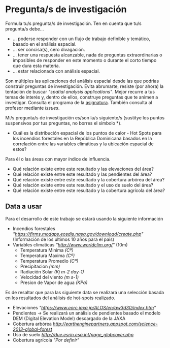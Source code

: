 # Pregunta/s de investigación

Formula tu/s pregunta/s de investigación. Ten en cuenta que tu/s pregunta/s debe...

* ... poderse responder con un flujo de trabajo definible y temático, basado en el análisis espacial.
* ... ser concisa(s), cero divagación.
* ... tener una respuesta alcanzable, nada de preguntas extraordinarias o imposibles de responder en este momento o durante el corto tiempo que dura esta materia.
* ... estar relacionada con análisis espacial.

Son múltiples las aplicaciones del análisis espacial desde las que podrías construir preguntas de investigación. Evita abrumarte, resiste (por ahora) la tentación de buscar *"spatial analysis applications"*. Mejor recurre a tus temas de interés y, dentro de ellos, construye preguntas que te animen a investigar. Consulta el programa de la [asignatura](https://github.com/maestria-geotel-master/material-de-apoyo/blob/master/programa-analisis-espacial.md). También consulta al profesor mediante *issues*.

Mi/s pregunta/s de investigación es/son la/s siguiente/s (sustitye los puntos suspensivos por tus preguntas, no borres el símbolo \*).

* Cuál es la distribución espacial de los puntos de calor - Hot Spots para los incendios forestales en la República Dominicana basados en la correlación entre las variables climáticas y la ubicación espacial de estos?

Para él o las áreas con mayor índice de influencia.
* Qué relación existe entre este resultado y las elevaciones del área?
* Qué relación existe entre este resultado y las pendientes del área?
* Qué relación existe entre este resultado y la cobertura arbórea del área?
* Qué relación existe entre este resultado y el uso de suelo del área?
* Qué relación existe entre este resultado y la cobertura agrícola del área?

## Data a usar
 Para el desarrollo de este trabajo se estará usando la siguiente información
 
 * Incendios forestales *"https://firms.modaps.eosdis.nasa.gov/download/create.php"* (Información de los ultimos 10 años para el pais)
 * Variables climaticas *"http://www.worldclim.org/"*  (10m)
   * Temperatura Minima       *(Cº)*
   * Temperatura Maxima       *(Cº)*
   * Temperatura Promedio     *(Cº)*
   * Precipitacion            *(mm)*
   * Radiación Solar          *(Kj m-2 day-1)*
   * Velocidad del viento     *(m s-1)*
   * Presion de Vapor de agua *(KPa)*

Es de resaltar que para las siguiente data se realizará una selección basada en los resultados del análisis de hot-spots realizado.
 
 * Elevaciones *"https://www.eorc.jaxa.jp/ALOS/en/aw3d30/index.htm"*
 * Pendientes -> Se realizará un análisis de pendientes basado el modelo DEM (Digital Elevation Model) descargado de la JAXA
 * Cobertura arbórea *http://earthenginepartners.appspot.com/science-2013-global-forest*
 * Uso de suelo *http://due.esrin.esa.int/page_globcover.php*
 * Cobertura agrícola *"Por definir"*
